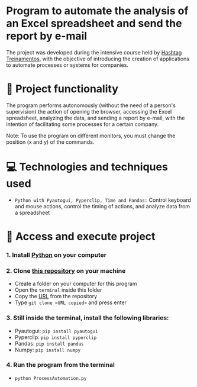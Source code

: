 # Program to automate the analysis of an Excel spreadsheet and send the report by e-mail

The project was developed during the intensive course held by [Hashtag Treinamentos](https://www.hashtagtreinamentos.com), with the objective of introducing the creation of applications to automate processes or systems for companies.

# 🔨 Project functionality
The program performs autonomously (without the need of a person's supervision) the action of opening the browser, accessing the Excel spreadsheet, analyzing the data, and sending a report by e-mail, with the intention of facilitating some processes for a certain company. 

Note: To use the program on different monitors, you must change the position (x and y) of the commands.

# 💻 Technologies and techniques used 
* `Python with Pyautogui, Pyperclip, Time and Pandas:` Control keyboard and mouse actions, control the timing of actions, and analyze data from a spreadsheet

# 📁 Access and execute project
### **1.** Install [Python](https://www.python.org/) on your computer

### **2.** Clone [this repository](https://github.com/ArturColen/ProcessAutomation) on your machine
* Create a folder on your computer for this program
* Open the `terminal` inside this folder
* Copy the [URL](https://github.com/ArturColen/ProcessAutomation.git) from the repository
* Type `git clone <URL copied>` and press enter

### **3.** Still inside the terminal, install the following libraries:
* Pyautogui: `pip install pyautogui`
* Pyperclip: `pip install pyperclip`
* Pandas: `pip install pandas`
* Numpy: `pip install numpy`

### **4.** Run the program from the terminal
* `python ProcessAutomation.py`
